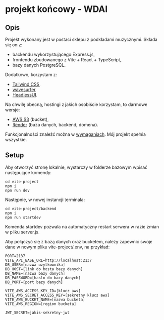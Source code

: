 # projekt końcowy - WDAI

## Opis

Projekt wykonany jest w postaci sklepu z podkładami muzycznymi. Składa się on z:
 - backendu wykorzystującego Express.js,
 - frontendu zbudowanego z Vite + React + TypeScript,
 - bazy danych PostgreSQL.

Dodatkowo, korzystam z:

 - [Tailwind CSS](https://tailwindcss.com/),
 - [wavesurfer](https://github.com/katspaugh/wavesurfer.js),
 - [HeadlessUI](https://headlessui.com/).

Na chwilę obecną, hostingi z jakich osobiście korzystam, to darmowe wersje:
 - [AWS S3](https://aws.amazon.com/s3/) (bucket),
 - [Render](https://render.com/) (baza danych, backend, domena).

Funkcjonalności znaleźć można w [wymaganiach](Projekt.pdf). Mój projekt spełnia wszystkie.

## Setup

Aby otworzyć stronę lokalnie, wystarczy w folderze bazowym wpisać następujące komendy:
```
cd vite-project
npm i
npm run dev
```
Następnie, w nowej instancji terminala:
```
cd vite-project/backend
npm i 
npm run startdev
```
Komenda startdev pozwala na automatyczny restart serwera w razie zmian w pliku server.js.

Aby połączyć się z bazą danych oraz bucketem, należy zapewnić swoje dane w nowym pliku vite-project/.env, na przykład:
```
PORT=2137
VITE_API_BASE_URL=http://localhost:2137
DB_USER=[nazwa uzytkownika]
DB_HOST=[link do hosta bazy danych]
DB_NAME=[nazwa bazy danych]
DB_PASSWORD=[haslo do bazy danych]
DB_PORT=[port bazy danych]

VITE_AWS_ACCESS_KEY_ID=[klucz aws]
VITE_AWS_SECRET_ACCESS_KEY=[sekretny klucz aws]
VITE_AWS_BUCKET_NAME=[nazwa bucketa]
VITE_AWS_REGION=[region bucketa]

JWT_SECRET=jakis-sekretny-jwt
```
